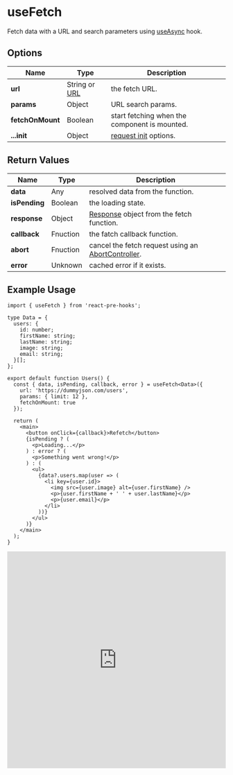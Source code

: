 # useFetch

Fetch data with a URL and search parameters using [useAsync](./useAsync) hook.

## Options

| Name             | Type                                                                      | Description                                                                                       |
| ---------------- | ------------------------------------------------------------------------- | ------------------------------------------------------------------------------------------------- |
| **url**          | String or [URL](https://developer.mozilla.org/en-US/docs/Web/API/URL/URL) | the fetch URL.                                                                                    |
| **params**       | Object                                                                    | URL search params.                                                                                |
| **fetchOnMount** | Boolean                                                                   | start fetching when the component is mounted.                                                     |
| **...init**      | Object                                                                    | [request init](https://developer.mozilla.org/en-US/docs/Web/API/Request/Request#options) options. |

## Return Values

| Name          | Type     | Description                                                                                                            |
| ------------- | -------- | ---------------------------------------------------------------------------------------------------------------------- |
| **data**      | Any      | resolved data from the function.                                                                                       |
| **isPending** | Boolean  | the loading state.                                                                                                     |
| **response**  | Object   | [Response](https://developer.mozilla.org/en-US/docs/Web/API/Response) object from the fetch function.                  |
| **callback**  | Fnuction | the fatch callback function.                                                                                           |
| **abort**     | Fnuction | cancel the fetch request using an [AbortController](https://developer.mozilla.org/en-US/docs/Web/API/AbortController). |
| **error**     | Unknown  | cached error if it exists.                                                                                             |

## Example Usage

```tsx
import { useFetch } from 'react-pre-hooks';

type Data = {
  users: {
    id: number;
    firstName: string;
    lastName: string;
    image: string;
    email: string;
  }[];
};

export default function Users() {
  const { data, isPending, callback, error } = useFetch<Data>({
    url: 'https://dummyjson.com/users',
    params: { limit: 12 },
    fetchOnMount: true
  });

  return (
    <main>
      <button onClick={callback}>Refetch</button>
      {isPending ? (
        <p>Loading...</p>
      ) : error ? (
        <p>Something went wrong!</p>
      ) : (
        <ul>
          {data?.users.map(user => (
            <li key={user.id}>
              <img src={user.image} alt={user.firstName} />
              <p>{user.firstName + ' ' + user.lastName}</p>
              <p>{user.email}</p>
            </li>
          ))}
        </ul>
      )}
    </main>
  );
}
```

<iframe src="https://codesandbox.io/embed/usefetch-2vxg6p?fontsize=14&hidenavigation=1&module=%2Fsrc%2FComponent.tsx&theme=dark" style="width:100%; height:500px; border:0; overflow:hidden;" title="useFetch" allow="accelerometer; ambient-light-sensor; camera; encrypted-media; geolocation; gyroscope; hid; microphone; midi; payment; usb; vr; xr-spatial-tracking" sandbox="allow-forms allow-modals allow-popups allow-presentation allow-same-origin allow-scripts"></iframe>
